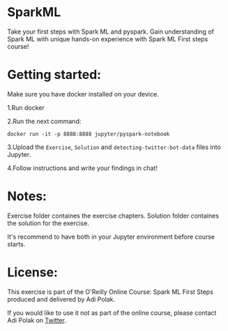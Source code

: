 # SparkML
Take your first steps with Spark ML and pyspark.
Gain understanding of Spark ML with unique hands-on experience with Spark ML First steps course!

# Getting started:
Make sure you have docker installed on your device.

1.Run docker

2.Run the next command:

`docker run -it -p 8888:8888 jupyter/pyspark-notebook`

3.Upload the `Exercise`, `Solution` and `detecting-twitter-bot-data` files into Jupyter.

4.Follow instructions and write your findings in chat! 



# Notes:
Exercise folder containes the exercise chapters.
Solution folder containes the solution for the exercise.

It's recommend to have both in your Jupyter environment before course starts.


# License:
This exercise is part of the O'Reilly Online Course: Spark ML First Steps produced and delivered by Adi Polak.

If you would like to use it not as part of the online course, please contact Adi Polak on [Twitter](https://twitter.com/AdiPolak).
